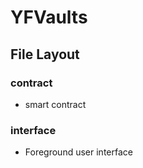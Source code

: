 # YFVaults

## File Layout

### contract

- smart contract

### interface

- Foreground user interface